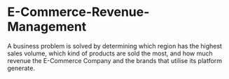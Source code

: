# E-Commerce-Revenue-Management

A business problem is solved by determining which region has the highest sales volume, which kind of products are sold the most, and how much revenue the E-Commerce Company and the brands that utilise its platform generate.
